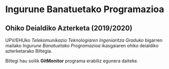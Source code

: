# Ingurune Banatuetako Programazioa

## Ohiko Deialdiko Azterketa (2019/2020)

UPV/EHUko *Telekomunikazio Teknologiaren Ingeniaritza Graduko* bigarren mailako *Ingurune Banatuetako Programazioa* ikasgaiaren ohiko deialdiko azterketarako Biltegia.

Biltegi hau soilik **GitMonitor** programa erabiliz egunera daiteke.